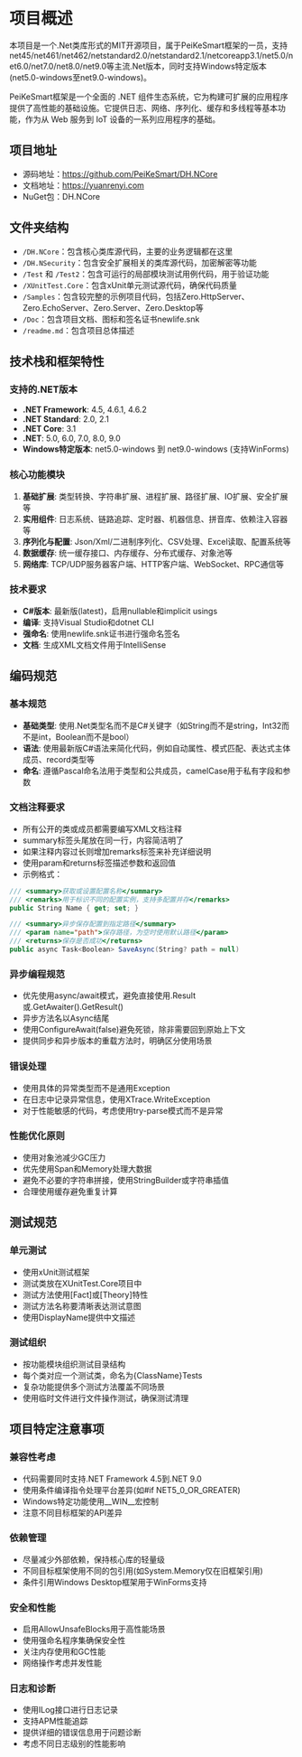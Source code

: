 # 项目概述

本项目是一个.Net类库形式的MIT开源项目，属于PeiKeSmart框架的一员，支持net45/net461/net462/netstandard2.0/netstandard2.1/netcoreapp3.1/net5.0/net6.0/net7.0/net8.0/net9.0等主流.Net版本，同时支持Windows特定版本(net5.0-windows至net9.0-windows)。  

PeiKeSmart框架是一个全面的 .NET 组件生态系统，它为构建可扩展的应用程序提供了高性能的基础设施。它提供日志、网络、序列化、缓存和多线程等基本功能，作为从 Web 服务到 IoT 设备的一系列应用程序的基础。

## 项目地址

- 源码地址：https://github.com/PeiKeSmart/DH.NCore
- 文档地址：https://yuanrenyi.com
- NuGet包：DH.NCore

## 文件夹结构

- `/DH.NCore`：包含核心类库源代码，主要的业务逻辑都在这里
- `/DH.NSecurity`：包含安全扩展相关的类库源代码，加密解密等功能
- `/Test` 和 `/Test2`：包含可运行的局部模块测试用例代码，用于验证功能
- `/XUnitTest.Core`：包含xUnit单元测试源代码，确保代码质量
- `/Samples`：包含较完整的示例项目代码，包括Zero.HttpServer、Zero.EchoServer、Zero.Server、Zero.Desktop等
- `/Doc`：包含项目文档、图标和签名证书newlife.snk
- `/readme.md`：包含项目总体描述

## 技术栈和框架特性

### 支持的.NET版本
- **.NET Framework**: 4.5, 4.6.1, 4.6.2
- **.NET Standard**: 2.0, 2.1  
- **.NET Core**: 3.1
- **.NET**: 5.0, 6.0, 7.0, 8.0, 9.0
- **Windows特定版本**: net5.0-windows 到 net9.0-windows (支持WinForms)

### 核心功能模块
1. **基础扩展**: 类型转换、字符串扩展、进程扩展、路径扩展、IO扩展、安全扩展等
2. **实用组件**: 日志系统、链路追踪、定时器、机器信息、拼音库、依赖注入容器等  
3. **序列化与配置**: Json/Xml/二进制序列化、CSV处理、Excel读取、配置系统等
4. **数据缓存**: 统一缓存接口、内存缓存、分布式缓存、对象池等
5. **网络库**: TCP/UDP服务器客户端、HTTP客户端、WebSocket、RPC通信等

### 技术要求
- **C#版本**: 最新版(latest)，启用nullable和implicit usings
- **编译**: 支持Visual Studio和dotnet CLI
- **强命名**: 使用newlife.snk证书进行强命名签名
- **文档**: 生成XML文档文件用于IntelliSense

## 编码规范

### 基本规范
- **基础类型**: 使用.Net类型名而不是C#关键字（如String而不是string，Int32而不是int，Boolean而不是bool）
- **语法**: 使用最新版C#语法来简化代码，例如自动属性、模式匹配、表达式主体成员、record类型等
- **命名**: 遵循Pascal命名法用于类型和公共成员，camelCase用于私有字段和参数

### 文档注释要求
- 所有公开的类或成员都需要编写XML文档注释
- summary标签头尾放在同一行，内容简洁明了
- 如果注释内容过长则增加remarks标签来补充详细说明
- 使用param和returns标签描述参数和返回值
- 示例格式：
```csharp
/// <summary>获取或设置配置名称</summary>
/// <remarks>用于标识不同的配置实例，支持多配置并存</remarks>
public String Name { get; set; }

/// <summary>异步保存配置到指定路径</summary>
/// <param name="path">保存路径，为空时使用默认路径</param>
/// <returns>保存是否成功</returns>
public async Task<Boolean> SaveAsync(String? path = null)
```

### 异步编程规范
- 优先使用async/await模式，避免直接使用.Result或.GetAwaiter().GetResult()
- 异步方法名以Async结尾
- 使用ConfigureAwait(false)避免死锁，除非需要回到原始上下文
- 提供同步和异步版本的重载方法时，明确区分使用场景

### 错误处理
- 使用具体的异常类型而不是通用Exception
- 在日志中记录异常信息，使用XTrace.WriteException
- 对于性能敏感的代码，考虑使用try-parse模式而不是异常

### 性能优化原则
- 使用对象池减少GC压力
- 优先使用Span<T>和Memory<T>处理大数据
- 避免不必要的字符串拼接，使用StringBuilder或字符串插值
- 合理使用缓存避免重复计算

## 测试规范

### 单元测试
- 使用xUnit测试框架
- 测试类放在XUnitTest.Core项目中
- 测试方法使用[Fact]或[Theory]特性
- 测试方法名称要清晰表达测试意图
- 使用DisplayName提供中文描述

### 测试组织
- 按功能模块组织测试目录结构
- 每个类对应一个测试类，命名为{ClassName}Tests
- 复杂功能提供多个测试方法覆盖不同场景
- 使用临时文件进行文件操作测试，确保测试清理

## 项目特定注意事项

### 兼容性考虑
- 代码需要同时支持.NET Framework 4.5到.NET 9.0
- 使用条件编译指令处理平台差异(如#if NET5_0_OR_GREATER)
- Windows特定功能使用__WIN__宏控制
- 注意不同目标框架的API差异

### 依赖管理
- 尽量减少外部依赖，保持核心库的轻量级
- 不同目标框架使用不同的包引用(如System.Memory仅在旧框架引用)
- 条件引用Windows Desktop框架用于WinForms支持

### 安全和性能
- 启用AllowUnsafeBlocks用于高性能场景
- 使用强命名程序集确保安全性
- 关注内存使用和GC性能
- 网络操作考虑并发性能

### 日志和诊断
- 使用ILog接口进行日志记录
- 支持APM性能追踪
- 提供详细的错误信息用于问题诊断
- 考虑不同日志级别的性能影响

